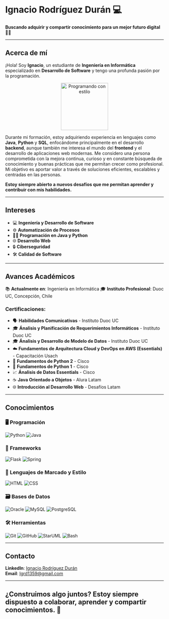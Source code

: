 # Ignacio Rodríguez Durán  💻  
**Buscando adquirir y compartir conocimiento para un mejor futuro digital 👨‍💻**  

---

## **Acerca de mí**  
¡Hola! Soy **Ignacio**, un estudiante de **Ingeniería en Informática** especializado en **Desarrollo de Software** y tengo una profunda pasión por la programación.
<p align="center">
  <img src="https://media2.giphy.com/media/v1.Y2lkPTc5MGI3NjExYTFubzV1bTdzNDA5YzVza3RnM3ZtOHN1M2d2cjQyanV6MXJ4Z3FnZiZlcD12MV9pbnRlcm5hbF9naWZfYnlfaWQmY3Q9Zw/78XCFBGOlS6keY1Bil/giphy.gif" alt="Programando con estilo" width="150"/>
</p>

Durante mi formación, estoy adquiriendo experiencia en lenguajes como **Java**, **Python** y **SQL**, enfocándome principalmente en el desarrollo **backend**, aunque también me interesa el mundo del **frontend** y el desarrollo de aplicaciones web modernas. Me considero una persona comprometida con la mejora continua, curioso y en constante búsqueda de conocimiento y buenas prácticas que me permitan crecer como profesional. Mi objetivo es aportar valor a través de soluciones eficientes, escalables y centradas en las personas.

**Estoy siempre abierto a nuevos desafíos que me permitan aprender y contribuir con mis habilidades.**

---

## **Intereses**  
- 💻 **Ingeniería y Desarrollo de Software**   
- ⚙️ **Automatización de Procesos**  
- 🧑‍💻 **Programación en Java y Python**  
- 🌐 **Desarrollo Web** 
- 🔒 **Ciberseguridad**  
- 🛠 **Calidad de Software** 

---

## **Avances Académicos**  
📚 **Actualmente en**: Ingeniería en Informática
🎓 **Instituto Profesional**: Duoc UC, Concepción, Chile

### **Certificaciones**:
- 🗣️ **Habilidades Comunicativas** - Instituto Duoc UC
- 🎓 **Ánalisis y Planificación de Requerimientos Informáticos** - Instituto Duoc UC
- 🎓 **Ánalisis y Desarrollo de Modelo de Datos** - Instituto Duoc UC
- ☁️ **Fundamentos de Arquitectura Cloud y DevOps en AWS (Essentials)** - Capacitación Usach
- 🐍 **Fundamentos de Python 2** - Cisco
- 🐍 **Fundamentos de Python 1** - Cisco  
- 📈 **Ánalisis de Datos Essentials** - Cisco 
- ☕ **Java Orientado a Objetos** - Alura Latam  
- 🌐 **Introducción al Desarrollo Web** - Desafíos Latam

---

## **Conocimientos**

### 🖥️ **Programación**  
![Python](https://img.shields.io/badge/-Python-3776AB?logo=python&logoColor=white)   ![Java](https://img.shields.io/badge/-Java-007396?logo=java&logoColor=white)  

### 🧱 **Frameworks**   
![Flask](https://img.shields.io/badge/-Flask-000000?logo=flask&logoColor=white)   ![Spring](https://img.shields.io/badge/-Spring-6DB33F?logo=spring&logoColor=white)

### 📄 **Lenguajes de Marcado y Estilo**  
![HTML](https://img.shields.io/badge/-HTML-E34F26?logo=html5&logoColor=white)   ![CSS](https://img.shields.io/badge/-CSS-1572B6?logo=css3&logoColor=white)

### 🗃️ **Bases de Datos**  
![Oracle](https://img.shields.io/badge/-Oracle-F80000?logo=oracle&logoColor=white)  ![MySQL](https://img.shields.io/badge/-MySQL-4479A1?logo=mysql&logoColor=white)  ![PostgreSQL](https://img.shields.io/badge/-PostgreSQL-336791?logo=postgresql&logoColor=white)

### 🛠️ **Herramientas**  
![Git](https://img.shields.io/badge/-Git-F05032?logo=git&logoColor=white)  ![GitHub](https://img.shields.io/badge/-GitHub-181717?logo=github&logoColor=white)  ![StarUML](https://img.shields.io/badge/-StarUML-1B91F7?logo=appveyor&logoColor=white)  ![Bash](https://img.shields.io/badge/-Bash-4EAA25?logo=gnubash&logoColor=white)

---

## **Contacto**  

**LinkedIn**: [Ignacio Rodríguez Durán](https://www.linkedin.com/in/ignaciorodriguezduran/)  
**Email**: [Igrd1359@gmail.com](mailto:Igrd1359@gmail.com)  

---

## ¿Construimos algo juntos? Estoy siempre dispuesto a colaborar, aprender y compartir conocimientos. 🤝 
